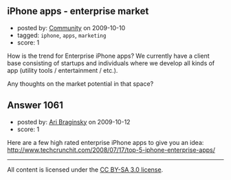 ## iPhone apps - enterprise market

- posted by: [Community](https://stackexchange.com/users/-1/-1-community) on 2009-10-10
- tagged: `iphone`, `apps`, `marketing`
- score: 1

How is the trend for Enterprise iPhone apps? We currently have a client base consisting of startups and individuals where we develop all kinds of app (utility tools / entertainment / etc.).

Any thoughts on the market potential in that space?




## Answer 1061

- posted by: [Ari Braginsky](https://stackexchange.com/users/-1/432-ari-braginsky) on 2009-10-12
- score: 1

Here are a few high rated enterprise iPhone apps to give you an idea: http://www.techcrunchit.com/2008/07/17/top-5-iphone-enterprise-apps/



---

All content is licensed under the [CC BY-SA 3.0 license](https://creativecommons.org/licenses/by-sa/3.0/).
